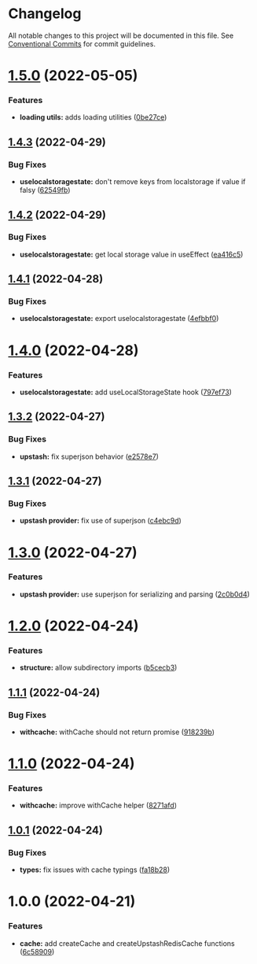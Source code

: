 # Changelog

All notable changes to this project will be documented in this file. See
[Conventional Commits](https://conventionalcommits.org) for commit guidelines.

# [1.5.0](https://github.com/jonbilous/utils/compare/v1.4.3...v1.5.0) (2022-05-05)


### Features

* **loading utils:** adds loading utilities ([0be27ce](https://github.com/jonbilous/utils/commit/0be27ce1d3e4e7ec777c74055048f5dbf09f79c5))

## [1.4.3](https://github.com/jonbilous/utils/compare/v1.4.2...v1.4.3) (2022-04-29)


### Bug Fixes

* **uselocalstoragestate:** don't remove keys from localstorage if value if falsy ([62549fb](https://github.com/jonbilous/utils/commit/62549fbbaead93c001009d97779f3db7eee25214))

## [1.4.2](https://github.com/jonbilous/utils/compare/v1.4.1...v1.4.2) (2022-04-29)


### Bug Fixes

* **uselocalstoragestate:** get local storage value in useEffect ([ea416c5](https://github.com/jonbilous/utils/commit/ea416c53f0828d3b5d7923233416276325564f23))

## [1.4.1](https://github.com/jonbilous/utils/compare/v1.4.0...v1.4.1) (2022-04-28)


### Bug Fixes

* **uselocalstoragestate:** export uselocalstoragestate ([4efbbf0](https://github.com/jonbilous/utils/commit/4efbbf0dd9e9295154dc928c0c0f702650b1fa80))

# [1.4.0](https://github.com/jonbilous/utils/compare/v1.3.2...v1.4.0) (2022-04-28)


### Features

* **uselocalstoragestate:** add useLocalStorageState hook ([797ef73](https://github.com/jonbilous/utils/commit/797ef73c936f274357d6b0d5f7d1b9fea8065f4b))

## [1.3.2](https://github.com/jonbilous/utils/compare/v1.3.1...v1.3.2) (2022-04-27)


### Bug Fixes

* **upstash:** fix superjson behavior ([e2578e7](https://github.com/jonbilous/utils/commit/e2578e74c9cee0581b262c6b01d5b16c29c1456d))

## [1.3.1](https://github.com/jonbilous/utils/compare/v1.3.0...v1.3.1) (2022-04-27)


### Bug Fixes

* **upstash provider:** fix use of superjson ([c4ebc9d](https://github.com/jonbilous/utils/commit/c4ebc9d93decd7f59986ef49f29e360e241b8e16))

# [1.3.0](https://github.com/jonbilous/utils/compare/v1.2.0...v1.3.0) (2022-04-27)


### Features

* **upstash provider:** use superjson for serializing and parsing ([2c0b0d4](https://github.com/jonbilous/utils/commit/2c0b0d411a00d464261b17fd0a7fc54f927285a8))

# [1.2.0](https://github.com/jonbilous/utils/compare/v1.1.1...v1.2.0) (2022-04-24)


### Features

* **structure:** allow subdirectory imports ([b5cecb3](https://github.com/jonbilous/utils/commit/b5cecb38245b004611a24f723abc10a2e160d68f))

## [1.1.1](https://github.com/jonbilous/utils/compare/v1.1.0...v1.1.1) (2022-04-24)


### Bug Fixes

* **withcache:** withCache should not return promise ([918239b](https://github.com/jonbilous/utils/commit/918239b38eea9959b201a58f2a7a0e954d178a00))

# [1.1.0](https://github.com/jonbilous/utils/compare/v1.0.1...v1.1.0) (2022-04-24)


### Features

* **withcache:** improve withCache helper ([8271afd](https://github.com/jonbilous/utils/commit/8271afda266bafb2b72ce711b28a5c93c806524b))

## [1.0.1](https://github.com/jonbilous/utils/compare/v1.0.0...v1.0.1) (2022-04-24)


### Bug Fixes

* **types:** fix issues with cache typings ([fa18b28](https://github.com/jonbilous/utils/commit/fa18b286435863a0e26bdd6f7e5ad020321d4fbc))

# 1.0.0 (2022-04-21)


### Features

* **cache:** add createCache and createUpstashRedisCache functions ([6c58909](https://github.com/jonbilous/utils/commit/6c589091a6265c02005fd7e5a7ecc475d29a47e0))
